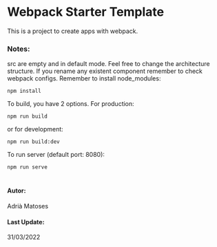 # Webpack Starter Template

This is a project to create apps with webpack.

### Notes: 
src are empty and in default mode. Feel free to change the architecture structure. If you rename any existent component remember to check webpack configs.
Remember to install node_modules:
```
npm install
```
To build, you have 2 options.
For production:
```
npm run build
```
or for development:
```
npm run build:dev
```
To run server (default port: 8080):
```
npm run serve
```
#
#### Autor:
Adrià Matoses

#### Last Update: 
31/03/2022
